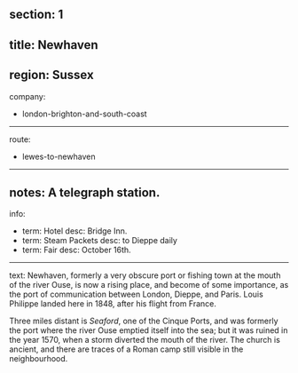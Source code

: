 section: 1
----
title: Newhaven
----
region: Sussex
----
company:
- london-brighton-and-south-coast
----
route:
- lewes-to-newhaven
----
notes: A telegraph station.
----
info:
- term: Hotel
  desc: Bridge Inn.
- term: Steam Packets
  desc: to Dieppe daily
- term: Fair
  desc: October 16th.
----
text: Newhaven, formerly a very obscure port or fishing town at the mouth of the river Ouse, is now a rising place, and become of some importance, as the port of communication between London, Dieppe, and Paris. Louis Philippe landed here in 1848, after his flight from France.

Three miles distant is *Seaford*, one of the Cinque Ports, and was formerly the port where the river Ouse emptied itself into the sea; but it was ruined in the year 1570, when a storm diverted the mouth of the river. The church is ancient, and there are traces of a Roman camp still visible in the neighbourhood.
